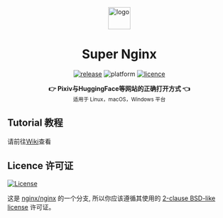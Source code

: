<p align="center">
  <img height="50" src="http://nginx.org/nginx.png" alt="logo">
  <h1 align="center">Super Nginx</h1>
</p>
<p align="center">
  <a href="https://github.com/hmjz100/Super-Nginx/releases/latest"><img src="https://img.shields.io/badge/Releases_发行版-1.0-brightgreen.svg" alt="release"></a>
  <img src="https://img.shields.io/badge/Platform_支持平台-Windows_%7C_Mac_%7C_Linux-blue.svg" alt="platform">
  <a href="http://www.wtfpl.net/about/"><img src="https://img.shields.io/badge/License_许可证-WTFPL-blueviolet.svg" alt="licence"></a>
</p>

<div align="center">
  <strong>👉 Pixiv与HuggingFace等网站的正确打开方式 👈</strong><br/>
  <sub>适用于 Linux，macOS，Windows 平台</sub>
</div>

## Tutorial 教程
请前往[Wiki](https://githubfast.com/hmjz100/Super-Nginx/wiki)查看

## Licence 许可证

<!--a href="http://www.wtfpl.net/"><img src="https://ngx.moezx.cc/share/svg/brands/WTFPL_badge.svg" width="80" alt="WTFPL" /></a-->
[![License](https://ngx.moezx.cc/share/svg/brands/WTFPL_badge.svg)](http://www.wtfpl.net/about/)

这是 [nginx/nginx](https://github.com/nginx/nginx) 的一个分支, 所以你应该遵循其使用的 [2-clause BSD-like license](http://nginx.org/LICENSE) 许可证。
